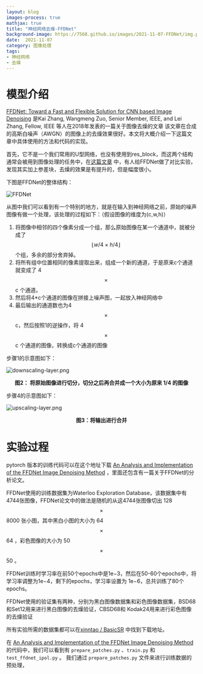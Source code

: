 ```yaml
---
layout: blog
images-process: true
mathjax: true
title: "神经网络去燥-FFDNet"
background-image: https://7568.github.io/images/2021-11-07-FFDNet/img.png
date:  2021-11-07
category: 图像处理
tags:
- 神经网络
- 去燥
---
```



# 模型介绍

[FFDNet: Toward a Fast and Flexible Solution for CNN based Image Denoising](https://arxiv.org/pdf/1710.04026.pdf) 是Kai Zhang, Wangmeng Zuo, Senior Member, IEEE, and Lei Zhang, Fellow, IEEE 等人在2018年发表的一篇关于图像去燥的文章
该文章在合成的高斯白噪声（AWGN）的图像上的去燥效果很好。本文将大概介绍一下这篇文章中具体使用的方法和代码的实现。

首先，它不是一个我们常用的U型网络，也没有使用到res_block，而这两个结构通常会被用到图像处理的任务中，在[这篇文章](http://www.ipol.im/pub/art/2019/231/article.pdf) 中，有人给FFDNet做了对比实验，发现其实加上参差块，去燥的效果是有提升的，但是幅度很小。

下图是FFDNet的整体结构：

![FFDNet](https://7568.github.io/images/2021-11-07-FFDNet/architecture-of-FFDNet.png)

从图中我们可以看到有一个特别的地方，就是在输入到神经网络之前，原始的噪声图像有做一个处理，该处理的过程如下：（假设图像的维度为(c,w,h)）
1. 将图像中相邻的四个像素分成一个组，那么原始图像在某一个通道中，就被分成了 $$ \lfloor w/4 \times h/4 \rfloor $$ 个组，多余的部分舍弃掉。
2. 将所有组中位置相同的像素提取出来，组成一个新的通道，于是原来c个通道就变成了 4$$\times$$c 个通道。
3. 然后将4*c个通道的图像在拼接上噪声图，一起放入神经网络中
4. 最后输出的通道数也为4 $$\times$$ c，然后按照1的逆操作，将 4 $$\times$$ c 个通道的图像，转换成c个通道的图像

步骤1的示意图如下：

   ![downscaling-layer.png](https://7568.github.io/images/2021-11-07-FFDNet/downscaling-layer.png)

<div align="center" style="font-weight: bold;">   图2： 将原始图像进行切分，切分之后再合并成一个大小为原来 1/4 的图像   </div>

步骤4的示意图如下：

   ![upscaling-layer.png](https://7568.github.io/images/2021-11-07-FFDNet/upscaling-layer.png)

<div align="center" style="font-weight: bold;"> 图3：将输出进行合并 </div>

# 实验过程

pytorch 版本的训练代码可以在这个地址下载 [An Analysis and Implementation of the FFDNet Image Denoising Method](http://www.ipol.im/pub/art/2019/231/) ，里面还包含有一篇关于FFDNet的分析论文。

FFDNet使用的训练数据集为Waterloo Exploration Database，该数据集中有4744张图像，FFDNet论文中的做法是随机的从这4744张图像切出 128$$ \times $$8000 张小图，其中黑白小图的大小为 64$$ \times $$64 ，彩色图像的大小为 50$$ \times $$50 。

FFDNet训练时学习率在前50个epochs中是1e−3，然后在50-60个epochs中，将学习率调整为1e−4，剩下的epochs，学习率设置为 1e−6，总共训练了80个epochs。

FFDNet使用的验证集有两种，分别为黑白图像数据集和彩色图像数据集，BSD68和Set12用来进行黑白图像的去燥验证，CBSD68和 Kodak24用来进行彩色图像的去燥验证

所有实验所需的数据集都可以在[xinntao / BasicSR](https://github.com/xinntao/BasicSR/blob/master/docs/DatasetPreparation.md#common-image-sr-datasets) 中找到下载地址。

在 [An Analysis and Implementation of the FFDNet Image Denoising Method](http://www.ipol.im/pub/art/2019/231/) 的代码中，我们可以看到有 `prepare_patches.py` 、`train.py` 和 `test_ffdnet_ipol.py` 。
我们通过 `prepare_patches.py` 文件来进行训练数据的预处理，
